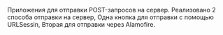 Приложения для отправки POST-запросов на сервер.
Реализовано 2 способа отправки на сервер,  Одна кнопка для отправки с помощью URLSessin, Вторая для отправки через Alamofire.
